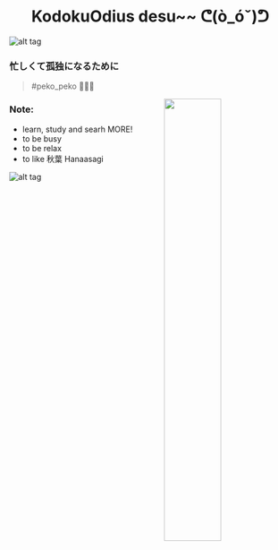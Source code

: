 <h1 align='center'> KodokuOdius desu~~ ᕦ(ò_óˇ)ᕤ </h1>

![alt tag](https://www.codewars.com/users/KodokuOdius/badges/micro)
### 忙しくて孤独になるために ###
> #peko_peko 🥕🥕🥕

<img align="right" width="45%" src="https://github-readme-stats.vercel.app/api?username=KodokuOdius&count_private=true&show_icons=true&theme=dracula&include_all_commits=true">

### Note:
- learn, study and searh MORE!
- to be busy
- to be relax
- to like 秋葉 Hanaasagi

![alt tag](https://c.tenor.com/21J48OhClU0AAAAC/himawari-furutani.gif)
